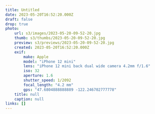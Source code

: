 ```yaml
---
title: Untitled
date: 2023-05-20T16:52:20.000Z
draft: false
drop: true
photo:
    url: s3/images/2023-05-20-09-52-20.jpg
    thumb: s3/thumbs/2023-05-20-09-52-20.jpg
    preview: s3/previews/2023-05-20-09-52-20.jpg
    created: 2023-05-20T16:52:20.000Z
    exif:
        make: Apple
        model: "iPhone 12 mini"
        lens: "iPhone 12 mini back dual wide camera 4.2mm f/1.6"
        iso: 32
        aperture: 1.6
        shutter_speed: 1/2092
        focal_length: "4.2 mm"
        gps: "47.6804888888889 -122.246702777778"
    title: null
    caption: null
links: []
---
```

